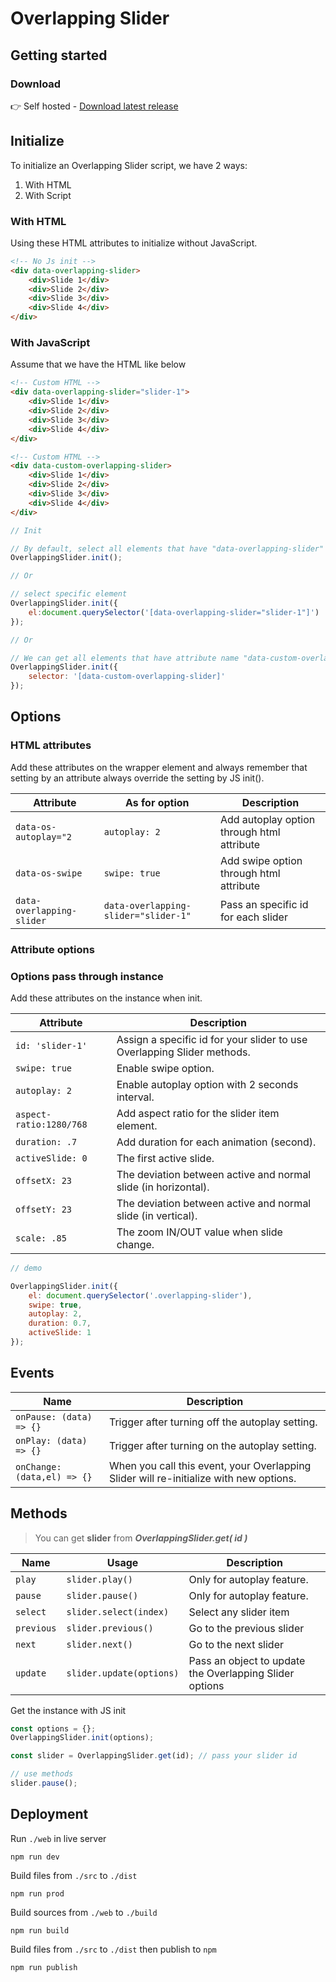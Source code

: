 # Overlapping Slider

## Getting started

### Download

👉 Self hosted - [Download latest release](https://github.com/viivue/easy-tab-accordion/releases/latest)

## Initialize

To initialize an Overlapping Slider script, we have 2 ways:

1. With HTML
2. With Script

### With HTML

Using these HTML attributes to initialize without JavaScript.

```html
<!-- No Js init -->
<div data-overlapping-slider>
    <div>Slide 1</div>
    <div>Slide 2</div>
    <div>Slide 3</div>
    <div>Slide 4</div>
</div>
```

### With JavaScript

Assume that we have the HTML like below

```html
<!-- Custom HTML -->
<div data-overlapping-slider="slider-1">
    <div>Slide 1</div>
    <div>Slide 2</div>
    <div>Slide 3</div>
    <div>Slide 4</div>
</div>

<!-- Custom HTML -->
<div data-custom-overlapping-slider>
    <div>Slide 1</div>
    <div>Slide 2</div>
    <div>Slide 3</div>
    <div>Slide 4</div>
</div>
```

```js
// Init

// By default, select all elements that have "data-overlapping-slider" attribute (default name)
OverlappingSlider.init();

// Or

// select specific element
OverlappingSlider.init({
    el:document.querySelector('[data-overlapping-slider="slider-1"]')
});

// Or

// We can get all elements that have attribute name "data-custom-overlapping-slider"
OverlappingSlider.init({
    selector: '[data-custom-overlapping-slider]'
});
```

## Options

### HTML attributes

Add these attributes on the wrapper element and always remember that setting by an attribute always override the setting
by JS init().

| Attribute                   | As for option                        | Description                                |
|-----------------------------|--------------------------------------|--------------------------------------------|
| `data-os-autoplay="2`       | `autoplay: 2`                        | Add autoplay option through html attribute |
| `data-os-swipe`             | `swipe: true`                        | Add swipe option through html attribute    |
| `data-overlapping-slider`   | `data-overlapping-slider="slider-1"` | Pass an specific id for each slider        |

### Attribute options

### Options pass through instance

Add these attributes on the instance when init.

| Attribute               | Description                                                             | 
|-------------------------|-------------------------------------------------------------------------|
| `id: 'slider-1'`        | Assign a specific id for your slider to use Overlapping Slider methods. |
| `swipe: true`           | Enable swipe option.                                                    |
| `autoplay: 2`           | Enable autoplay option with 2 seconds interval.                         |
| `aspect-ratio:1280/768` | Add aspect ratio for the slider item element.                           |
| `duration: .7`          | Add duration for each animation (second).                               | 
| `activeSlide: 0`        | The first active slide.                                                 | 
| `offsetX: 23`           | The deviation between active and normal slide (in horizontal).          | 
| `offsetY: 23`           | The deviation between active and normal slide (in vertical).            | 
| `scale: .85`            | The zoom IN/OUT value when slide change.                                | 

```js
// demo

OverlappingSlider.init({
    el: document.querySelector('.overlapping-slider'),
    swipe: true,
    autoplay: 2,
    duration: 0.7,
    activeSlide: 1
});
```

## Events

| Name                        | Description                                                                            | 
|-----------------------------|----------------------------------------------------------------------------------------|
| `onPause: (data) => {}`     | Trigger after turning off the autoplay setting.                                        |
| `onPlay: (data) => {}`      | Trigger after turning on the autoplay setting.                                         |
| `onChange: (data,el) => {}` | When you call this event, your Overlapping Slider will re-initialize with new options. |

## Methods

> You can get **slider** from ***OverlappingSlider.get( id )***

| Name       | Usage                    | Description                                             | 
|------------|--------------------------|---------------------------------------------------------|
| `play`     | `slider.play()`          | Only for autoplay feature.                              |
| `pause`    | `slider.pause()`         | Only for autoplay feature.                              |
| `select`   | `slider.select(index)`   | Select any slider item                                  |
| `previous` | `slider.previous()`      | Go to the previous slider                               |
| `next`     | `slider.next()`          | Go to the next slider                                   |
| `update`   | `slider.update(options)` | Pass an object to update the Overlapping Slider options |

Get the instance with JS init

```js
const options = {};
OverlappingSlider.init(options);

const slider = OverlappingSlider.get(id); // pass your slider id

// use methods
slider.pause();
```

## Deployment

Run `./web` in live server

```shell
npm run dev
```

Build files from `./src` to `./dist`

```shell
npm run prod
```

Build sources from `./web` to `./build`

```shell
npm run build
```

Build files from `./src` to `./dist` then publish to `npm`

```shell
npm run publish
```